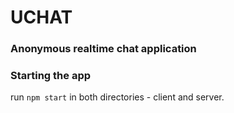 # UCHAT
### Anonymous realtime chat application

### Starting the app

run `npm start` in both directories - client and server.